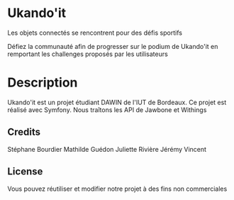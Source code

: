 # Ukando'it

Les objets connectés se rencontrent pour des défis sportifs

Défiez la communauté afin de progresser sur le podium de Ukando'it en remportant les challenges proposés par les utilisateurs

# Description

Ukando'it est un projet étudiant DAWIN de l'IUT de Bordeaux.
Ce projet est réalisé avec Symfony. 
Nous traîtons les API de Jawbone et Withings


## Credits

Stéphane Bourdier
Mathilde Guédon
Juliette Rivière
Jérémy Vincent

## License

Vous pouvez réutiliser et modifier notre projet à des fins non commerciales